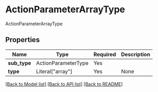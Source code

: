 # ActionParameterArrayType

ActionParameterArrayType

## Properties
| Name | Type | Required | Description |
| ------------ | ------------- | ------------- | ------------- |
**sub_type** | ActionParameterType | Yes |  |
**type** | Literal["array"] | Yes | None |


[[Back to Model list]](../../README.md#documentation-for-models) [[Back to API list]](../../README.md#documentation-for-api-endpoints) [[Back to README]](../../README.md)
